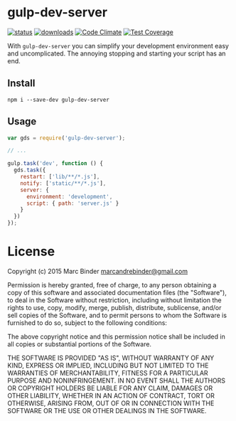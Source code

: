 gulp-dev-server
===============
[![status][travisImage]][travisLink] [![downloads][downloadCount]][npmLink] [![Code Climate](https://codeclimate.com/github/MrBoolean/gulp-dev-server/badges/gpa.svg)](https://codeclimate.com/github/MrBoolean/gulp-dev-server) [![Test Coverage](https://codeclimate.com/github/MrBoolean/gulp-dev-server/badges/coverage.svg)](https://codeclimate.com/github/MrBoolean/gulp-dev-server/coverage)

[travisImage]: http://img.shields.io/travis/MrBoolean/gulp-dev-server/master.svg?style=flat-square
[travisLink]: https://travis-ci.org/MrBoolean/gulp-dev-server
[downloadCount]: http://img.shields.io/npm/dm/gulp-dev-server.svg?style=flat-square
[npmLink]: https://www.npmjs.com/package/gulp-dev-server

With `gulp-dev-server` you can simplify your development environment easy and uncomplicated. The annoying stopping and starting your script has an end.

## Install
```
npm i --save-dev gulp-dev-server
```

## Usage
```javascript
var gds = require('gulp-dev-server');

// ...

gulp.task('dev', function () {
  gds.task({
    restart: ['lib/**/*.js'],
    notify: ['static/**/*.js'],
    server: {
      environment: 'development',
      script: { path: 'server.js' }
    }
  })
});
```

# License
Copyright (c) 2015 Marc Binder <marcandrebinder@gmail.com>

Permission is hereby granted, free of charge, to any person obtaining a copy
of this software and associated documentation files (the "Software"), to deal
in the Software without restriction, including without limitation the rights
to use, copy, modify, merge, publish, distribute, sublicense, and/or sell
copies of the Software, and to permit persons to whom the Software is
furnished to do so, subject to the following conditions:

The above copyright notice and this permission notice shall be included in
all copies or substantial portions of the Software.

THE SOFTWARE IS PROVIDED "AS IS", WITHOUT WARRANTY OF ANY KIND, EXPRESS OR
IMPLIED, INCLUDING BUT NOT LIMITED TO THE WARRANTIES OF MERCHANTABILITY,
FITNESS FOR A PARTICULAR PURPOSE AND NONINFRINGEMENT. IN NO EVENT SHALL THE
AUTHORS OR COPYRIGHT HOLDERS BE LIABLE FOR ANY CLAIM, DAMAGES OR OTHER
LIABILITY, WHETHER IN AN ACTION OF CONTRACT, TORT OR OTHERWISE, ARISING FROM,
OUT OF OR IN CONNECTION WITH THE SOFTWARE OR THE USE OR OTHER DEALINGS IN
THE SOFTWARE.